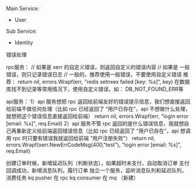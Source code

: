
Main Service:
 - User


Sub Service:
 - Identity

错误处理

rpc服务：
// 如果是 xerr 的自定义错误，则返回自定义的错误内容
// 如果是 一般错误，则只记录错误日志
// 一般的，推荐使用一般错误，不要使用自定义错误
推荐：
return nil, errors.Wrapf(err, "redis setnxex failed [key: %s]", key)
在数据库找不到记录等常用情况下，使用自定义错误，如：
DB_NOT_FOUND_ERR等

api服务：
1）api 服务想把 rpc 返回给前端友好的错误提示信息，我们想直接返回给前端不做任何处理（比如 rpc 已经返回了 “用户已存在”，api 不想做什么处理，就想把这个错误信息直接返回给前端）
return nil, errors.Wrapf(err, "login error [email: %s]", req.Email)
2）api 服务不管 rpc 返回的是什么错误信息，我就想自己再重新定义给前端返回错误信息（比如 rpc 已经返回了 “用户已存在”，api 想调用 rpc 时只要有错误我就返回给前端 “用户注册失败”）
return nil, errors.Wrapf(xerr.NewErrCodeMsg(400,"test"), "login error [email: %s]", req.Email)


创建订单时候，新增延迟队列（判断状态），如果超时未支付，自动取消订单
支付回调成功，新增消息队列，履行订单
独立一个服务，监听消息队列和延迟队列，消费任务
kq pusher 在 rpc
kq consumer 在 mq （新建）
